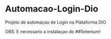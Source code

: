 # Automacao-Login-Dio
Projeto de automaçao de Login na Plataforma DIO

OBS: E necessario a instalaçao do ##Selenium!

